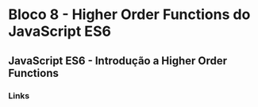# Bloco 8 - Higher Order Functions do JavaScript ES6

## JavaScript ES6 - Introdução a Higher Order Functions

### Links

